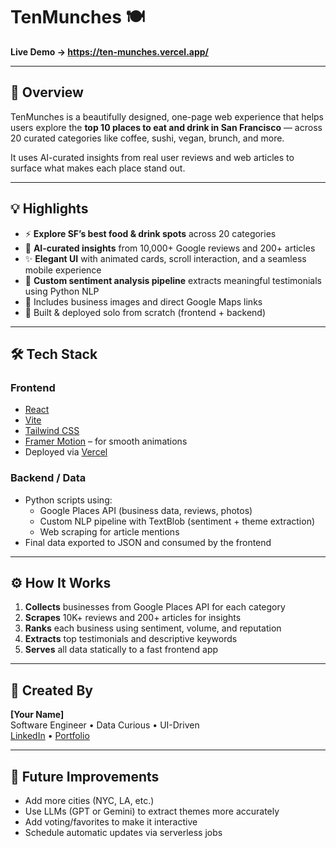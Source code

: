 # TenMunches 🍽️

**Live Demo → https://ten-munches.vercel.app/**

---

## 📍 Overview

TenMunches is a beautifully designed, one-page web experience that helps users explore the **top 10 places to eat and drink in San Francisco** — across 20 curated categories like coffee, sushi, vegan, brunch, and more.

It uses AI-curated insights from real user reviews and web articles to surface what makes each place stand out.

---

## 💡 Highlights

- ⚡️ **Explore SF’s best food & drink spots** across 20 categories
- 🧠 **AI-curated insights** from 10,000+ Google reviews and 200+ articles
- ✨ **Elegant UI** with animated cards, scroll interaction, and a seamless mobile experience
- 🔎 **Custom sentiment analysis pipeline** extracts meaningful testimonials using Python NLP
- 📸 Includes business images and direct Google Maps links
- 🚀 Built & deployed solo from scratch (frontend + backend)

---

## 🛠️ Tech Stack

### Frontend
- [React](https://reactjs.org/)
- [Vite](https://vitejs.dev/)
- [Tailwind CSS](https://tailwindcss.com/)
- [Framer Motion](https://www.framer.com/motion/) – for smooth animations
- Deployed via [Vercel](https://vercel.com/)

### Backend / Data
- Python scripts using:
  - Google Places API (business data, reviews, photos)
  - Custom NLP pipeline with TextBlob (sentiment + theme extraction)
  - Web scraping for article mentions
- Final data exported to JSON and consumed by the frontend

---

## ⚙️ How It Works

1. **Collects** businesses from Google Places API for each category
2. **Scrapes** 10K+ reviews and 200+ articles for insights
3. **Ranks** each business using sentiment, volume, and reputation
4. **Extracts** top testimonials and descriptive keywords
5. **Serves** all data statically to a fast frontend app


---

## 💼 Created By

**[Your Name]**  
Software Engineer • Data Curious • UI-Driven  
[LinkedIn](https://www.linkedin.com/in/parth-patel-sjsu/) • [Portfolio](patelparth.me)

---

## 🧠 Future Improvements

- Add more cities (NYC, LA, etc.)
- Use LLMs (GPT or Gemini) to extract themes more accurately
- Add voting/favorites to make it interactive
- Schedule automatic updates via serverless jobs



